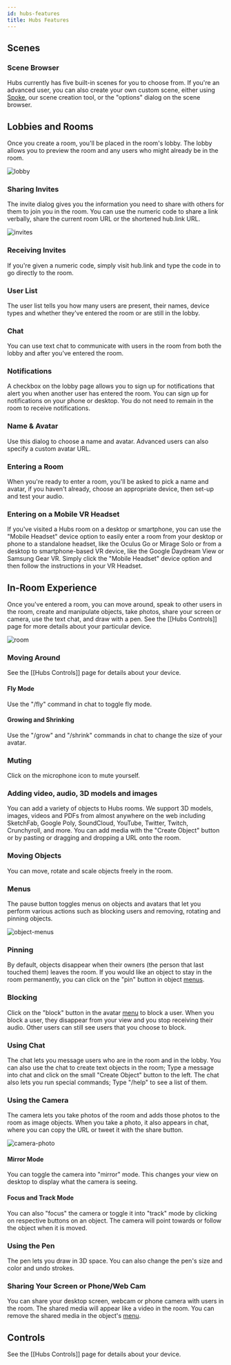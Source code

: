 ```yaml
---
id: hubs-features
title: Hubs Features
---
```


## Scenes

### Scene Browser
Hubs currently has five built-in scenes for you to choose from. If you're an advanced user, you can also create your own custom scene, either using [Spoke](https://hubs.mozilla.com/spoke), our scene creation tool, or the "options" dialog on the scene browser.

## Lobbies and Rooms
Once you create a room, you'll be placed in the room's lobby. The lobby allows you to preview the room and any users who might already be in the room. 

![lobby](images/lobby.png)

### Sharing Invites
The invite dialog gives you the information you need to share with others for them to join you in the room. 
You can use the numeric code to share a link verbally, share the current room URL or the shortened hub.link URL.

![invites](images/invites.png)

### Receiving Invites
If you're given a numeric code, simply visit hub.link and type the code in to go directly to the room.

### User List
The user list tells you how many users are present, their names, device types and whether they've entered the room or are still in the lobby.

### Chat
You can use text chat to communicate with users in the room from both the lobby and after you've entered the room.

### Notifications
A checkbox on the lobby page allows you to sign up for notifications that alert you when another user has entered the room. 
You can sign up for notifications on your phone or desktop. You do not need to remain in the room to receive notifications.

### Name & Avatar
Use this dialog to choose a name and avatar. Advanced users can also specify a custom avatar URL.

### Entering a Room
When you're ready to enter a room, you'll be asked to pick a name and avatar, if you haven't already, 
choose an appropriate device, then set-up and test your audio.

### Entering on a Mobile VR Headset
If you've visited a Hubs room on a desktop or smartphone, you can use the "Mobile Headset" device option to easily 
enter a room from your desktop or phone to a standalone headset, like the Oculus Go or Mirage Solo or from a 
desktop to smartphone-based VR device, like the Google Daydream View or Samsung Gear VR. 
Simply click the "Mobile Headset" device option and then follow the instructions in your VR Headset.

## In-Room Experience
Once you've entered a room, you can move around, speak to other users in the room, create and manipulate objects, 
take photos, share your screen or camera, use the text chat, and draw with a pen. See the [[Hubs Controls]] page for more details about your particular device.

![room](images/room.png)

### Moving Around
See the [[Hubs Controls]] page for details about your device.

#### Fly Mode
Use the "/fly" command in chat to toggle fly mode.

#### Growing and Shrinking
Use the "/grow" and "/shrink" commands in chat to change the size of your avatar.

### Muting
Click on the microphone icon to mute yourself.

### Adding video, audio, 3D models and images
You can add a variety of objects to Hubs rooms. We support 3D models, images, videos and PDFs from almost anywhere on the web including SketchFab, Google Poly, SoundCloud, YouTube, Twitter, Twitch, Crunchyroll, and more.
You can add media with the "Create Object" button or by pasting or dragging and dropping a URL onto the room.

### Moving Objects
You can move, rotate and scale objects freely in the room.

### Menus
The pause button toggles menus on objects and avatars that let you perform various actions such as blocking users and 
removing, rotating and pinning objects.

![object-menus](images/object-menus.png)

### Pinning
By default, objects disappear when their owners (the person that last touched them) leaves the room. 
If you would like an object to stay in the room permanently, you can click on the "pin" button in object [menus](#menus).

### Blocking
Click on the "block" button in the avatar [menu](#menus) to block a user.
When you block a user, they disappear from your view and you stop receiving their audio. Other users can still see
users that you choose to block.

### Using Chat
The chat lets you message users who are in the room and in the lobby. You can also use the chat to create text objects 
in the room; Type a message into chat and click on the small "Create Object" button to the left. 
The chat also lets you run special commands; Type "/help" to see a list of them.

### Using the Camera
The camera lets you take photos of the room and adds those photos to the room as image objects. 
When you take a photo, it also appears in chat, where you can copy the URL or tweet it with the share button.

![camera-photo](images/camera-photo.png)

#### Mirror Mode
You can toggle the camera into "mirror" mode. This changes your view on desktop to display what the camera is 
seeing.

#### Focus and Track Mode
You can also "focus" the camera or toggle it into "track" mode by clicking on respective buttons on an object. 
The camera will point towards or follow the object when it is moved.

### Using the Pen
The pen lets you draw in 3D space. You can also change the pen's size and color and undo strokes.

### Sharing Your Screen or Phone/Web Cam
You can share your desktop screen, webcam or phone camera with users in the room. The shared media will appear like a 
video in the room. You can remove the shared media in the object's [menu](#menus).

## Controls
See the [[Hubs Controls]] page for details about your device.